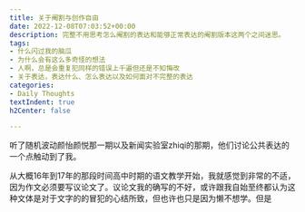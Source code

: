 ```yaml
---
title: 关于阉割与创作自由
date: 2022-12-08T07:03:52+00:00
description: 完整不用思考怎么阉割的表达和能够正常表达的阉割版本这两个之间迷思。
tags:
- 什么闪过我的脑瓜
- 为什么会有这么多奇怪的想法
- 人啊，总是会重复犯同样的错误上千遍但还是不知悔改
- 关于表达，表达什么、怎么表达以及如何面对不完整的表达
categories:
- Daily Thoughts
textIndent: true
h2Center: false

---
```

听了随机波动颜怡颜悦那一期以及新闻实验室zhiqi的那期，他们讨论公共表达的一个点触动到了我。

从大概16年到17年的那段时间高中时期的语文教学开始，我就感觉到非常的不适，因为作文必须要写议论文了。议论文我的确写的不好，或许跟我自始至终都认为这种文体是对于文字的的冒犯的心结所致，但也许也只是因为懒不想学。但是